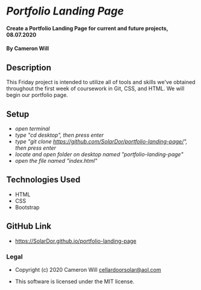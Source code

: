 # _Portfolio Landing Page_

#### Create a Portfolio Landing Page for current and future projects, 08.07.2020

#### By Cameron Will

## Description

This Friday project is intended to utilize all of tools and skills we've obtained throughout the first week of coursework in Git, CSS, and HTML. We will begin our portfolio page.

## Setup

* _open terminal_
* _type "cd desktop", then press enter_
* _type "git clone https://github.com/SolarDor/portfolio-landing-page/", then press enter_
* _locate and open folder on desktop named "portfolio-landing-page"_
* _open the file named "index.html"_

## Technologies Used

* HTML
* CSS
* Bootstrap

## GitHub Link

* <https://SolarDor.github.io/portfolio-landing-page>

### Legal

* Copyright (c) 2020 Cameron Will <cellardoorsolar@aol.com>

* This software is licensed under the MIT license.